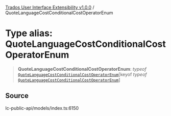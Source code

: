 [Trados User Interface Extensibility v1.0.0](../wiki/globals) / QuoteLanguageCostConditionalCostOperatorEnum

# Type alias: QuoteLanguageCostConditionalCostOperatorEnum

> **QuoteLanguageCostConditionalCostOperatorEnum**: *typeof* [`QuoteLanguageCostConditionalCostOperatorEnum`](../wiki/Variable.QuoteLanguageCostConditionalCostOperatorEnum)\[keyof *typeof* [`QuoteLanguageCostConditionalCostOperatorEnum`](../wiki/Variable.QuoteLanguageCostConditionalCostOperatorEnum)\]

## Source

lc-public-api/models/index.ts:6150
